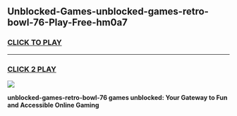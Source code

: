 
## Unblocked-Games-unblocked-games-retro-bowl-76-Play-Free-hm0a7
<h3>
<a href="https://premium76.site?title=unblocked-games-retro-bowl-76&ref=10A">CLICK TO PLAY</a></h3>
<hr>

<h3>
<a href="https://premium76.site?title=unblocked-games-retro-bowl-76&ref=10A">CLICK 2 PLAY</a>
  
</h3>

<a href="https://premium76.site?title=unblocked-games-retro-bowl-76&ref=10A"><img src="https://clearcache.store/games.png"></a>


**unblocked-games-retro-bowl-76 games unblocked: Your Gateway to Fun and Accessible Online Gaming**
